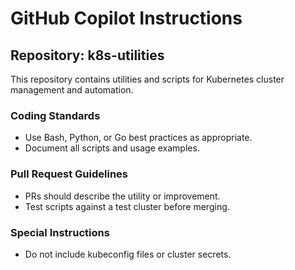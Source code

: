 # GitHub Copilot Instructions

## Repository: k8s-utilities
This repository contains utilities and scripts for Kubernetes cluster management and automation.

### Coding Standards
- Use Bash, Python, or Go best practices as appropriate.
- Document all scripts and usage examples.

### Pull Request Guidelines
- PRs should describe the utility or improvement.
- Test scripts against a test cluster before merging.

### Special Instructions
- Do not include kubeconfig files or cluster secrets.
